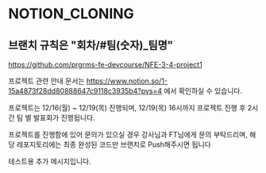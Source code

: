 # NOTION_CLONING

## 브랜치 규칙은 "회차/#팀(숫자)\_팀명"

https://github.com/prgrms-fe-devcourse/NFE-3-4-project1

프로젝트 관련 안내 문서는 https://www.notion.so/1-15a4873f28dd80888647c9118c3935b4?pvs=4 에서 확인하실 수 있습니다.

프로젝트는 12/16(월) ~ 12/19(목) 진행되며, 12/19(목) 16시까지 프로젝트 진행 후 2시간 팀 별 발표회가 진행됩니다.

프로젝트를 진행함에 있어 문의가 있으실 경우 강사님과 FT님에게 문의 부탁드리며, 해당 레포지토리에는 최종 완성된 코드만 브랜치로 Push해주시면 됩니다

테스트용 추가 메시지입니다.
